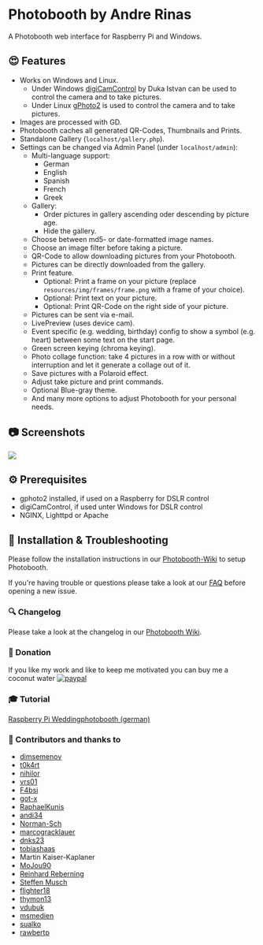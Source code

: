 # Photobooth by Andre Rinas

A Photobooth web interface for Raspberry Pi and Windows.

## :heart_eyes: Features

- Works on Windows and Linux.
  - Under Windows [digiCamControl](http://digicamcontrol.com/) by Duka Istvan
    can be used to control the camera and to take pictures.
  - Under Linux [gPhoto2](http://gphoto.org/) is used to control the camera and
    to take pictures.
- Images are processed with GD.
- Photobooth caches all generated QR-Codes, Thumbnails and Prints.
- Standalone Gallery (`localhost/gallery.php`).
- Settings can be changed via Admin Panel (under `localhost/admin`):
  - Multi-language support:
    - German
    - English
    - Spanish
    - French
    - Greek
  - Gallery:
    - Order pictures in gallery ascending oder descending by picture age.
    - Hide the gallery.
  - Choose between md5- or date-formatted image names.
  - Choose an image filter before taking a picture.
  - QR-Code to allow downloading pictures from your Photobooth.
  - Pictures can be directly downloaded from the gallery.
  - Print feature.
    - Optional: Print a frame on your picture
      (replace `resources/img/frames/frame.png` with a frame of your choice).
    - Optional: Print text on your picture.
    - Optional: Print QR-Code on the right side of your picture.
  - Pictures can be sent via e-mail.
  - LivePreview (uses device cam).
  - Event specific (e.g. wedding, birthday) config to show a symbol (e.g. heart)
    between some text on the start page.
  - Green screen keying (chroma keying).
  - Photo collage function: take 4 pictures in a row with or without
    interruption and let it generate a collage out of it.
  - Save pictures with a Polaroid effect.
  - Adjust take picture and print commands.
  - Optional Blue-gray theme.
  - And many more options to adjust Photobooth for your personal needs.
  
## :camera: Screenshots

![](https://raw.githubusercontent.com/wiki/andreknieriem/photobooth/images/start.png)

## :gear: Prerequisites

- gphoto2 installed, if used on a Raspberry for DSLR control
- digiCamControl, if used unter Windows for DSLR control
- NGINX, Lighttpd or Apache

## :wrench: Installation & Troubleshooting

Please follow the installation instructions in our
[Photobooth-Wiki](https://github.com/andreknieriem/photobooth/wiki) to setup
Photobooth.

If you're having trouble or questions please take a look at our
[FAQ](https://github.com/andreknieriem/photobooth/wiki#faq---frequently-asked-questions)
before opening a new issue.

### :mag: Changelog

Please take a look at the changelog in our [Photobooth Wiki](https://github.com/andreknieriem/photobooth/wiki/changelog).

### :tada: Donation
If you like my work and like to keep me motivated you can buy me a coconut water
[![paypal](https://www.paypalobjects.com/en_US/i/btn/btn_donateCC_LG.gif)](https://www.paypal.me/andreasblaesius)

### :mortar_board: Tutorial

[Raspberry Pi Weddingphotobooth (german)](https://www.andrerinas.de/tutorials/raspberry-pi-einen-dslr-weddingphotobooth-erstellen.html)

### :clap: Contributors and thanks to

- [dimsemenov](https://github.com/dimsemenov/photoswipe)
- [t0k4rt](https://github.com/t0k4rt/phpqrcode)
- [nihilor](https://github.com/nihilor/photobooth)
- [vrs01](https://github.com/vrs01)
- [F4bsi](https://github.com/F4bsi)
- [got-x](https://github.com/got-x)
- [RaphaelKunis](https://github.com/RaphaelKunis)
- [andi34](https://github.com/andi34)
- [Norman-Sch](https://github.com/Norman-Sch)
- [marcogracklauer](https://github.com/marcogracklauer)
- [dnks23](https://github.com/dnks23)
- [tobiashaas](https://github.com/tobiashaas)
- Martin Kaiser-Kaplaner
- [MoJou90](https://github.com/MoJou90)
- [Reinhard Reberning](https://www.reinhard-rebernig.at/website/websites/fotokasterl)
- [Steffen Musch](https://github.com/Nie-Oh)
- [flighter18](https://github.com/flighter18)
- [thymon13](https://github.com/thymon13)
- [vdubuk](https://github.com/vdubuk)
- [msmedien](https://github.com/msmedien)
- [sualko](https://github.com/sualko)
- [rawbertp](https://github.com/rawbertp)
